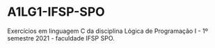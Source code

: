 # A1LG1-IFSP-SPO
Exercícios em linguagem C da disciplina Lógica de Programação I - 1º semestre 2021 - faculdade IFSP SPO.
